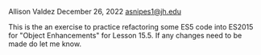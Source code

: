 Allison Valdez
December 26, 2022
asnipes1@jh.edu

This is the an exercise to practice refactoring some ES5 code into ES2015 for "Object Enhancements" for Lesson 15.5. If any changes need to be made do let me know.